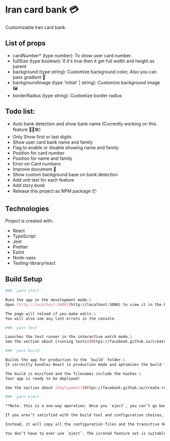 # Iran card bank 💳

Customizable Iran card bank.

## List of props

- cardNumber* (type number): To show user card number.
- fullSize (type boolean): If it's true then it get full width and height as parent
- background (type string): Customize background color, Also you can pass gradient 💅
- backgroundImage (type 'initial' | string): Customize background image 🖼️
- borderRadius (type string): Customize border radius

## Todo list:

- Auto bank detection and show bank name (Currently working on this feature 👨‍💻🛠️)
- Only Show first or last digits
- Show user card bank name and family
- Flag to enable or disable showing name and family
- Position for card number
- Position for name and family
- Error on Card numbers
- Improve document 📝
- Show custom background base on bank detection
- Add unit test for each feature
- Add story book
- Release this project as NPM package 📦

## Technologies

Project is created with:

- React
- TypeScript
- Jest
- Prettier
- Eslint
- Node-sass
- Testing-library/react

## Build Setup

```bash
### `yarn start`

Runs the app in the development mode.\
Open [http://localhost:3000](http://localhost:3000) to view it in the browser.

The page will reload if you make edits.\
You will also see any lint errors in the console.

### `yarn test`

Launches the test runner in the interactive watch mode.\
See the section about [running tests](https://facebook.github.io/create-react-app/docs/running-tests) for more information.

### `yarn build`

Builds the app for production to the `build` folder.\
It correctly bundles React in production mode and optimizes the build for the best performance.

The build is minified and the filenames include the hashes.\
Your app is ready to be deployed!

See the section about [deployment](https://facebook.github.io/create-react-app/docs/deployment) for more information.

### `yarn eject`

**Note: this is a one-way operation. Once you `eject`, you can’t go back!**

If you aren’t satisfied with the build tool and configuration choices, you can `eject` at any time. This command will remove the single build dependency from your project.

Instead, it will copy all the configuration files and the transitive dependencies (webpack, Babel, ESLint, etc) right into your project so you have full control over them. All of the commands except `eject` will still work, but they will point to the copied scripts so you can tweak them. At this point you’re on your own.

You don’t have to ever use `eject`. The curated feature set is suitable for small and middle deployments, and you shouldn’t feel obligated to use this feature. However we understand that this tool wouldn’t be useful if you couldn’t customize it when you are ready for it.
```
